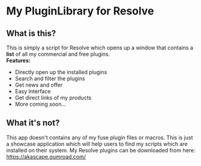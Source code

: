 # My PluginLibrary for Resolve

## What is this?
This is simply a script for Resolve which opens up a window that contains a **list** of all my commercial and free plugins.
<br> **Features:**
- Directly open up the installed plugins
- Search and filter the plugins
- Get news and offer
- Easy Interface
- Get direct links of my products
- More coming soon...

## What it's not?
This app doesn't contains any of my fuse plugin files or macros. This is just a showcase application which will help users to find my scripts which are installed on their system. My Resolve plugins can be downloaded from here: https://akascape.gumroad.com/


